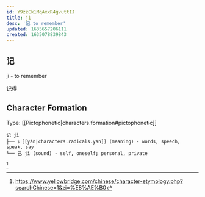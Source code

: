 ```yaml
---
id: Y9zzCk1MqAxxR4gvuttIJ
title: jì
desc: '记 to remember'
updated: 1635657206111
created: 1635078839843
---
```


## 记

jì - to remember

记得

## Character Formation

Type: [[Pictophonetic|characters.formation#pictophonetic]]

```
记 jì 
├── 讠[[yán|characters.radicals.yan]] (meaning) - words, speech, speak, say
└── 己 jī (sound) - self, oneself; personal, private
```
[^1]

[^1]:https://www.yellowbridge.com/chinese/character-etymology.php?searchChinese=1&zi=%E8%AE%B0
